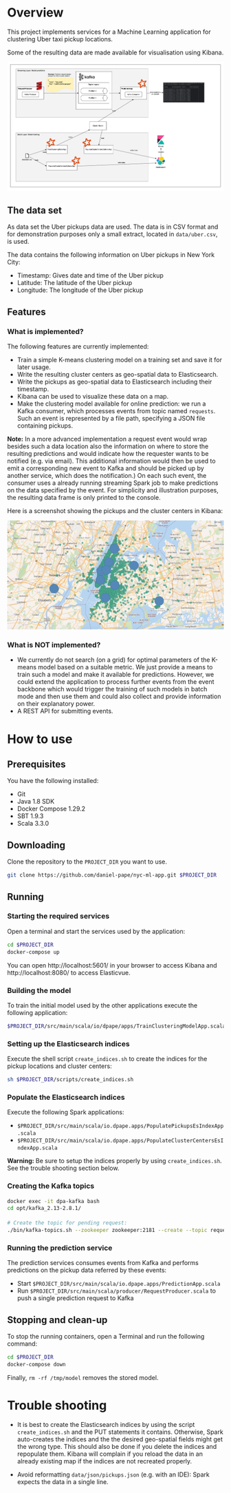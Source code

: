 # Overview

This project implements services for a
Machine Learning application for clustering
Uber taxi pickup locations.

Some of the resulting data are made available
for visualisation using Kibana.

![nyc-ml-app.drawio.png](doc%2Fnyc-ml-app.drawio.png)

## The data set

As data set the Uber pickups data are used.
The data is in CSV format and for demonstration purposes
only a small extract, located in `data/uber.csv`, is used.

The data contains the following information
on Uber pickups in New York City:

* Timestamp: Gives date and time of the Uber pickup
* Latitude: The latitude of the Uber pickup
* Longitude: The longitude of the Uber pickup

## Features

### What is implemented?

The following features are currently implemented:
* Train a simple K-means clustering model on a training set and
save it for later usage.
* Write the resulting cluster centers as geo-spatial data
to Elasticsearch.
* Write the pickups as geo-spatial data
to Elasticsearch including their timestamp.
* Kibana can be used to visualize these data on a map.
* Make the clustering model available for online prediction:
we run a Kafka consumer, which processes events from topic named `requests`.
Such an event is represented by a file path, specifying a JSON file containing
pickups.

**Note:** In a more advanced implementation a request event would wrap besides
such a data location also the information on where to store the resulting predictions and
would indicate how the requester wants to be notified (e.g. via email).
This additional information would then be used to emit a corresponding new event
to Kafka and should be picked up by another service, which does the notification.)
On each such event, the consumer uses a already running streaming Spark job to make predictions
on the data specified by the event. For simplicity and illustration purposes, the resulting
data frame is only printed to the console.

Here is a screenshot showing the pickups and the cluster centers in Kibana:

![clusters.jpg](doc%2Fclusters.jpg)


### What is NOT implemented?

* We currently do not search (on a grid) for optimal
parameters of the K-means model based on a suitable
metric. We just provide a means to train such a model
and make it available for predictions. However, we could
extend the application to process further events from the event
backbone which would trigger the training of such models in batch mode
and then use them and could also collect and provide information on their
explanatory power.
* A REST API for submitting events.

# How to use

## Prerequisites

You have the following installed:
* Git
* Java 1.8 SDK
* Docker Compose 1.29.2
* SBT 1.9.3
* Scala 3.3.0

## Downloading

Clone the repository to the `PROJECT_DIR` you want to use.

```bash
git clone https://github.com/daniel-pape/nyc-ml-app.git $PROJECT_DIR
```

## Running

### Starting the required services

Open a terminal and start the services used by the application:

```bash
cd $PROJECT_DIR
docker-compose up
```

You can open http://localhost:5601/ in your browser to access Kibana and
http://localhost:8080/ to access Elasticvue.

### Building the model

To train the initial model used by the other applications execute the
following application:

```bash
$PROJECT_DIR/src/main/scala/io/dpape/apps/TrainClusteringModelApp.scala
```

### Setting up the Elasticsearch indices

Execute the shell script `create_indices.sh`
to create the indices for the pickup locations and cluster centers:

```bash
sh $PROJECT_DIR/scripts/create_indices.sh
```

### Populate the Elasticsearch indices

Execute the following Spark applications:

* `$PROJECT_DIR/src/main/scala/io.dpape.apps/PopulatePickupsEsIndexApp.scala`
* `$PROJECT_DIR/src/main/scala/io.dpape.apps/PopulateClusterCentersEsIndexApp.scala`

**Warning:** Be sure to setup the indices properly
by using `create_indices.sh`. See the trouble shooting
section below.

### Creating the Kafka topics

```bash
docker exec -it dpa-kafka bash
cd opt/kafka_2.13-2.8.1/

# Create the topic for pending request:
./bin/kafka-topics.sh --zookeeper zookeeper:2181 --create --topic requests --partitions 2 --replication-factor 1
```

### Running the prediction service

The prediction services consumes events from
Kafka and performs predictions on the pickup data
referred by these events:

* Start `$PROJECT_DIR/src/main/scala/io.dpape.apps/PredictionApp.scala`
* Run `$PROJECT_DIR/src/main/scala/producer/RequestProducer.scala`
to push a single prediction request to Kafka

## Stopping and clean-up

To stop the running containers, open a Terminal and run
the following command:

```bash
cd $PROJECT_DIR
docker-compose down
```

Finally, `rm -rf /tmp/model` removes the stored model.

# Trouble shooting

* It is best to create the Elasticsearch indices by using the script `create_indices.sh`
and the PUT statements it contains. Otherwise, Spark auto-creates the indices and the
the desired geo-spatial fields might get the wrong type. This should
also be done if you delete the indices and repopulate them. Kibana will
complain if you reload the data in an already existing map if the indices are
not recreated properly.

* Avoid reformatting `data/json/pickups.json` (e.g. with an IDE): Spark
expects the data in a single line.


